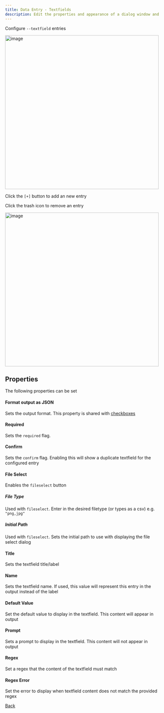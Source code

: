 ```yaml
---
title: Data Entry - Textfields
description: Edit the properties and appearance of a dialog window and output the results as a json config
---
```


Configure `--textfield` entries

<img width="500" alt="image" src="/builder/builder_textfields.png" />

Click the `[+]` button to add an new entry

Click the trash icon to remove an entry


<img width="500" alt="image" src="/builder/builder_textfields_popualated.png" />


## Properties

The following properties can be set

#### Format output as JSON

Sets the output format. This property is shared with [checkboxes](/builder/checkboxes/)

#### Required

Sets the `required` flag. 

#### Confirm

Sets the `confirm` flag. Enabling this will show a duplicate textfield for the configured entry

#### File Select

Enables the `fileselect` button

##### File Type

Used with `fileselect`. Enter in the desired filetype (or types as a csv) e.g. `"png,jpg"`

##### Initial Path

Used with `fileselect`. Sets the initial path to use with displaying the file select dialog

#### Title

Sets the textfield title/label

#### Name

Sets the textfield name. If used, this value will represent this entry in the output instead of the label

#### Default Value

Set the default value to display in the textfield. This content will appear in output

#### Prompt

Sets a prompt to display in the textfield. This content will not appear in output

#### Regex

Set a regex that the content of the textfield must match 

#### Regex Error

Set the error to display when textfield content does not match the provided regex

[Back](/builder/builder/)